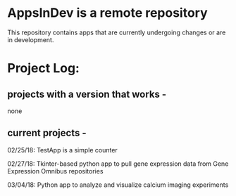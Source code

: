 # AppsInDev is a remote repository
This repository contains apps that are currently undergoing changes or are in development. 

# Project Log:

## projects with a version that works - 

none


## current projects - 

02/25/18: TestApp is a simple counter

02/27/18: Tkinter-based python app to pull gene expression data from Gene Expression Omnibus repositories

03/04/18: Python app to analyze and visualize calcium imaging experiments